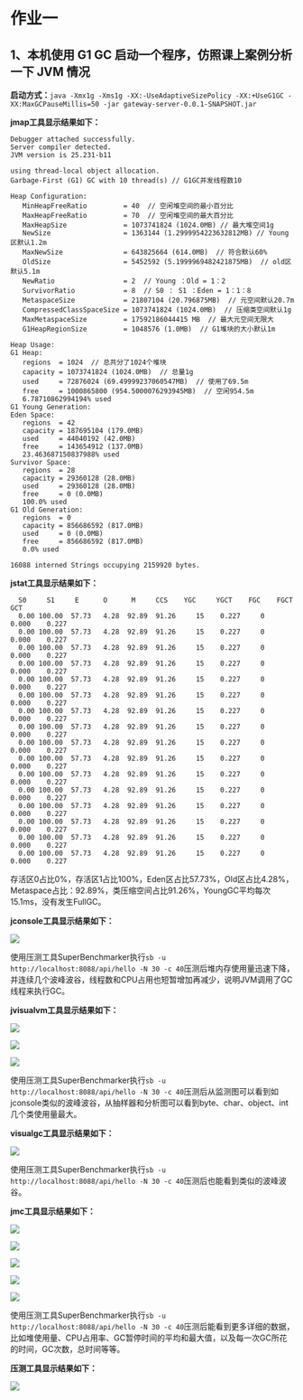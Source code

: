 # 作业一

## 1、本机使用 G1 GC 启动一个程序，仿照课上案例分析一下 JVM 情况

**启动方式：**`java -Xmx1g -Xms1g -XX:-UseAdaptiveSizePolicy -XX:+UseG1GC -XX:MaxGCPauseMillis=50 -jar gateway-server-0.0.1-SNAPSHOT.jar`

**jmap工具显示结果如下：**

```
Debugger attached successfully.
Server compiler detected.
JVM version is 25.231-b11

using thread-local object allocation.
Garbage-First (G1) GC with 10 thread(s) // G1GC并发线程数10

Heap Configuration:
   MinHeapFreeRatio         = 40  // 空闲堆空间的最小百分比
   MaxHeapFreeRatio         = 70  // 空闲堆空间的最大百分比
   MaxHeapSize              = 1073741824 (1024.0MB) // 最大堆空间1g
   NewSize                  = 1363144 (1.2999954223632812MB) // Young区默认1.2m
   MaxNewSize               = 643825664 (614.0MB)  // 符合默认60%
   OldSize                  = 5452592 (5.1999969482421875MB)  // old区默认5.1m
   NewRatio                 = 2  // Young ：Old = 1：2
   SurvivorRatio            = 8  // S0 ： S1 ：Eden = 1：1：8
   MetaspaceSize            = 21807104 (20.796875MB)  // 元空间默认20.7m
   CompressedClassSpaceSize = 1073741824 (1024.0MB)  // 压缩类空间默认1g
   MaxMetaspaceSize         = 17592186044415 MB  // 最大元空间无限大
   G1HeapRegionSize         = 1048576 (1.0MB)  // G1堆块的大小默认1m

Heap Usage:
G1 Heap:
   regions  = 1024  // 总共分了1024个堆块
   capacity = 1073741824 (1024.0MB)  // 总量1g
   used     = 72876024 (69.49999237060547MB)  // 使用了69.5m
   free     = 1000865800 (954.5000076293945MB)  // 空闲954.5m
   6.78710862994194% used
G1 Young Generation:
Eden Space:
   regions  = 42
   capacity = 187695104 (179.0MB)
   used     = 44040192 (42.0MB)
   free     = 143654912 (137.0MB)
   23.463687150837988% used
Survivor Space:
   regions  = 28
   capacity = 29360128 (28.0MB)
   used     = 29360128 (28.0MB)
   free     = 0 (0.0MB)
   100.0% used
G1 Old Generation:
   regions  = 0
   capacity = 856686592 (817.0MB)
   used     = 0 (0.0MB)
   free     = 856686592 (817.0MB)
   0.0% used

16088 interned Strings occupying 2159920 bytes.
```

**jstat工具显示结果如下：**

```
  S0     S1     E      O      M     CCS    YGC     YGCT    FGC    FGCT     GCT
  0.00 100.00  57.73   4.28  92.89  91.26     15    0.227     0    0.000    0.227
  0.00 100.00  57.73   4.28  92.89  91.26     15    0.227     0    0.000    0.227
  0.00 100.00  57.73   4.28  92.89  91.26     15    0.227     0    0.000    0.227
  0.00 100.00  57.73   4.28  92.89  91.26     15    0.227     0    0.000    0.227
  0.00 100.00  57.73   4.28  92.89  91.26     15    0.227     0    0.000    0.227
  0.00 100.00  57.73   4.28  92.89  91.26     15    0.227     0    0.000    0.227
  0.00 100.00  57.73   4.28  92.89  91.26     15    0.227     0    0.000    0.227
  0.00 100.00  57.73   4.28  92.89  91.26     15    0.227     0    0.000    0.227
  0.00 100.00  57.73   4.28  92.89  91.26     15    0.227     0    0.000    0.227
  0.00 100.00  57.73   4.28  92.89  91.26     15    0.227     0    0.000    0.227
  0.00 100.00  57.73   4.28  92.89  91.26     15    0.227     0    0.000    0.227
  0.00 100.00  57.73   4.28  92.89  91.26     15    0.227     0    0.000    0.227
  0.00 100.00  57.73   4.28  92.89  91.26     15    0.227     0    0.000    0.227
  0.00 100.00  57.73   4.28  92.89  91.26     15    0.227     0    0.000    0.227
  0.00 100.00  57.73   4.28  92.89  91.26     15    0.227     0    0.000    0.227
  0.00 100.00  57.73   4.28  92.89  91.26     15    0.227     0    0.000    0.227
```

存活区0占比0%，存活区1占比100%，Eden区占比57.73%，Old区占比4.28%，Metaspace占比：92.89%，类压缩空间占比91.26%，YoungGC平均每次15.1ms，没有发生FullGC。

**jconsole工具显示结果如下：**

![](https://github.com/liaoxiangrui/JAVA-01/blob/main/Week_01/Image/jconsole%E7%9B%91%E6%B5%8B%E5%9B%BE.png)

使用压测工具SuperBenchmarker执行`sb -u http://localhost:8088/api/hello -N 30 -c 40`压测后堆内存使用量迅速下降，并连续几个波峰波谷，线程数和CPU占用也短暂增加再减少，说明JVM调用了GC线程来执行GC。

**jvisualvm工具显示结果如下：**

![](https://github.com/liaoxiangrui/JAVA-01/blob/main/Week_01/Image/jvisualvm%E7%9B%91%E6%B5%8B%E5%9B%BE.png)

![](https://github.com/liaoxiangrui/JAVA-01/blob/main/Week_01/Image/jvisualvm%E6%8A%BD%E6%A0%B7%E5%99%A8.png)

![](https://github.com/liaoxiangrui/JAVA-01/blob/main/Week_01/Image/jvisualvm%E5%89%96%E6%9E%90.png)

使用压测工具SuperBenchmarker执行`sb -u http://localhost:8088/api/hello -N 30 -c 40`压测后从监测图可以看到如jconsole类似的波峰波谷，从抽样器和分析图可以看到byte、char、object、int几个类使用量最大。

**visualgc工具显示结果如下：**

![](https://github.com/liaoxiangrui/JAVA-01/blob/main/Week_01/Image/visualgc%E7%9B%91%E6%B5%8B%E5%9B%BE.png)

使用压测工具SuperBenchmarker执行`sb -u http://localhost:8088/api/hello -N 30 -c 40`压测后也能看到类似的波峰波谷。

**jmc工具显示结果如下：**

![](https://github.com/liaoxiangrui/JAVA-01/blob/main/Week_01/Image/jfr1.png)

![](https://github.com/liaoxiangrui/JAVA-01/blob/main/Week_01/Image/jfr2.png)

![](https://github.com/liaoxiangrui/JAVA-01/blob/main/Week_01/Image/jfr3.png)

![](https://github.com/liaoxiangrui/JAVA-01/blob/main/Week_01/Image/jfr4.png)

![](https://github.com/liaoxiangrui/JAVA-01/blob/main/Week_01/Image/jfr5.png)

使用压测工具SuperBenchmarker执行`sb -u http://localhost:8088/api/hello -N 30 -c 40`压测后能看到更多详细的数据，比如堆使用量、CPU占用率、GC暂停时间的平均和最大值，以及每一次GC所花的时间，GC次数，总时间等等。

**压测工具显示结果如下：**

![](https://github.com/liaoxiangrui/JAVA-01/blob/main/Week_01/Image/%E5%8E%8B%E6%B5%8B30s.png)

